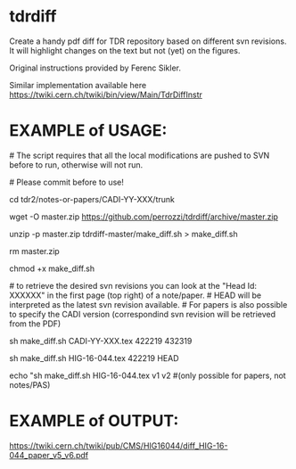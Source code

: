 # tdrdiff

Create a handy pdf diff for TDR repository based on different svn revisions. It will highlight changes on the text but not (yet) on the figures.

Original instructions provided by Ferenc Sikler.

Similar implementation available here https://twiki.cern.ch/twiki/bin/view/Main/TdrDiffInstr

# EXAMPLE of USAGE:

\# The script requires that all the local modifications are pushed to SVN before to run, otherwise will not run.

\# Please commit before to use!

cd tdr2/notes-or-papers/CADI-YY-XXX/trunk

wget -O master.zip https://github.com/perrozzi/tdrdiff/archive/master.zip

unzip -p master.zip tdrdiff-master/make_diff.sh > make_diff.sh

rm master.zip

chmod +x make_diff.sh

\# to retrieve the desired svn revisions you can look at the "Head Id: XXXXXX" in the first page (top right) of a note/paper. 
\# HEAD will be interpreted as the latest svn revision available.
\# For papers is also possible to specify the CADI version (correspondind svn revision will be retrieved from the PDF)

sh make_diff.sh CADI-YY-XXX.tex 422219 432319

sh make_diff.sh HIG-16-044.tex 422219 HEAD

echo "sh make_diff.sh HIG-16-044.tex v1 v2    \#(only possible for papers, not notes/PAS)


# EXAMPLE of OUTPUT:
https://twiki.cern.ch/twiki/pub/CMS/HIG16044/diff_HIG-16-044_paper_v5_v6.pdf
